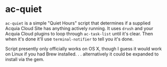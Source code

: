 # ac-quiet

`ac-quiet` is a simple "Quiet Hours" script that determines if a supplied Acquia Cloud Site has anything actively running. It uses `drush` and your Acquia Cloud plugins to loop through `ac-task-list` until it's clear. Then when it's done it'll use `terminal-notifier` to tell you it's done.

Script presently only officially works on OS X, though I guess it would work on Linux if you had Brew installed. . . alternatively it could be expanded to install via the gem.